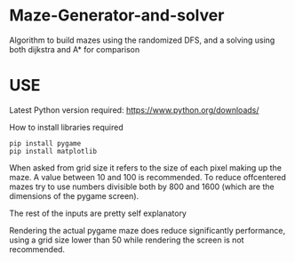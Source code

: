 # Maze-Generator-and-solver
Algorithm to build mazes using the randomized DFS, and a solving using both dijkstra and A* for comparison

# USE
Latest Python version required: https://www.python.org/downloads/

How to install libraries required
```
pip install pygame
pip install matplotlib
```

When asked from grid size it refers to the size of each pixel making up the maze. A value between 10 and 100 is recommended. To reduce offcentered mazes try to use numbers divisible both by 800 and 1600 (which are the dimensions of the pygame screen).

The rest of the inputs are pretty self explanatory

Rendering the actual pygame maze does reduce significantly performance, using a grid size lower than 50 while rendering the screen is not recommended. 
